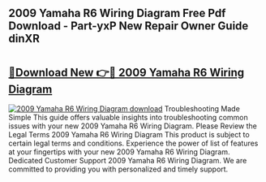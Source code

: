 ## 2009 Yamaha R6 Wiring Diagram Free Pdf Download - Part-yxP New Repair Owner Guide dinXR

# <h2><a href="http://dfkjd12.blite.top/?on=2009+Yamaha+R6+Wiring+Diagram">🔗Download New 👉🔴 2009 Yamaha R6 Wiring Diagram</a></h2>

[![2009 Yamaha R6 Wiring Diagram download](https://i.imgur.com/lujVjoI.png)](http://dfkjd12.blite.top/?on=2009+Yamaha+R6+Wiring+Diagram)
Troubleshooting Made Simple This guide offers valuable insights into troubleshooting common issues with your new 2009 Yamaha R6 Wiring Diagram. Please Review the Legal Terms 2009 Yamaha R6 Wiring Diagram This product is subject to certain legal terms and conditions. Experience the power of list of features at your fingertips with your new 2009 Yamaha R6 Wiring Diagram. Dedicated Customer Support 2009 Yamaha R6 Wiring Diagram. We are committed to providing you with personalized and timely support.
